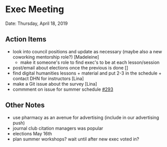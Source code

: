 # Exec Meeting 
Date: Thursday, April 18, 2019

## Action Items
- look into council positions and update as necessary (maybe also a new coworking mentorship role?) [Madeleine]
  - make it someone's role to find exec's to be at each lesson/session
- post/email about elections once the previous is done [] 
- find digital humanities lessons + material and put 2-3 in the schedule + contact DHN for instructors [Lina]
- make a Git issue about the survey [Lina]
- commment on issue for summer schedule [#293](https://github.com/UofTCoders/council/issues/293)

## Other Notes
- use pharmacy as an avenue for advertising (include in our advertising push)
- journal club citation managers was popular
- elections May 16th
- plan summer workshops? wait until after new exec voted in?
